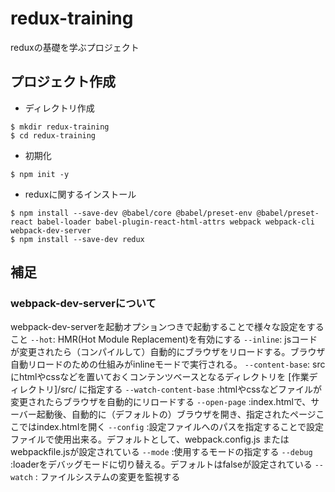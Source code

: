 # redux-training
reduxの基礎を学ぶプロジェクト

## プロジェクト作成
- ディレクトリ作成
```
$ mkdir redux-training
$ cd redux-training
```
- 初期化
```
$ npm init -y
```
- reduxに関するインストール
```
$ npm install --save-dev @babel/core @babel/preset-env @babel/preset-react babel-loader babel-plugin-react-html-attrs webpack webpack-cli webpack-dev-server
$ npm install --save-dev redux
```


## 補足
### webpack-dev-serverについて
webpack-dev-serverを起動オプションつきで起動することで様々な設定をすること
`--hot`: HMR(Hot Module Replacement)を有効にする
`--inline`: jsコードが変更されたら（コンパイルして）自動的にブラウザをリロードする。ブラウザ自動リロードのための仕組みがinlineモードで実行される。
`--content-base`: srcにhtmlやcssなどを置いておくコンテンツベースとなるディレクトリを [作業ディレクトリ]/src/ に指定する
`--watch-content-base` :htmlやcssなどファイルが変更されたらブラウザを自動的にリロードする
`--open-page` :index.htmlで、サーバー起動後、自動的に（デフォルトの）ブラウザを開き、指定されたページここではindex.htmlを開く
`--config` :設定ファイルへのパスを指定することで設定ファイルで使用出来る。デフォルトとして、webpack.config.js または webpackfile.jsが設定されている
`--mode` :使用するモードの指定する
`--debug` :loaderをデバッグモードに切り替える。デフォルトはfalseが設定されている
`--watch` : ファイルシステムの変更を監視する
